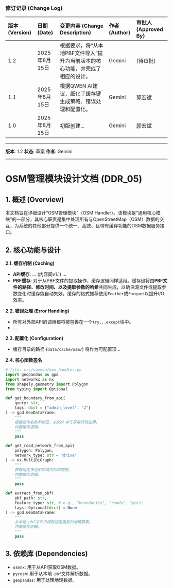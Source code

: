 ### **修订记录 (Change Log)**

| 版本 (Version) | 日期 (Date) | 变更内容 (Change Description) | 作者 (Author) | 审批人 (Approved By) |
| :--- | :--- | :--- | :--- | :--- |
| 1.2 | 2025年8月15日 | 根据要求，将“从本地PBF文件导入”提升为当前版本的核心功能，并完成了相应的设计。 | Gemini | (待审批) |
| 1.1 | 2025年8月15日 | 根据QWEN AI建议，细化了缓存键生成策略、错误处理和配置化。 | Gemini | 郭宏斌 |
| 1.0 | 2025年8月15日 | 初版创建... | Gemini | 郭宏斌 |

---
**版本**: 1.2
**状态**: 草案
**作者**: Gemini

---

# **OSM管理模块设计文档 (DDR_05)**

## 1. 概述 (Overview)

本文档旨在详细设计“OSM管理模块”（OSM Handler）。该模块是“通用核心模块”的一部分，其核心职责是集中处理所有与OpenStreetMap（OSM）数据的交互，为系统的其他部分提供一个统一、高效、且带有缓存功能的OSM数据服务接口。

## 2. 核心功能与设计

**2.1. 缓存机制 (Caching)**
*   **API缓存**: ... (内容同v1.1) ...
*   **PBF缓存**: 对于从PBF文件的提取操作，缓存逻辑同样适用。缓存键将由**PBF文件的路径、修改时间、以及提取参数的哈希**共同生成，以确保源文件或提取参数变化时缓存能自动失效。缓存的格式推荐使用`Feather`或`Parquet`以提升I/O效率。

**2.2. 错误处理 (Error Handling)**
*   所有对外部API的调用都将被包裹在一个`try...except`块中。
*   ...

**2.3. 配置化 (Configuration)**
*   缓存目录的路径 (`data/cache/osm/`) 将作为可配置项...

**2.4. 核心函数签名**

```python
# file: src/common/osm_handler.py
import geopandas as gpd
import networkx as nx
from shapely.geometry import Polygon
from typing import Optional

def get_boundary_from_api(
    query: str,
    tags: dict = {"admin_level": "2"}
) -> gpd.GeoDataFrame:
    """
    根据查询名称和标签，从OSM API获取行政边界。
    内置缓存逻辑。
    """
    pass

def get_road_network_from_api(
    polygon: Polygon,
    network_type: str = "drive"
) -> nx.MultiDiGraph:
    """
    获取指定多边形区域内的路网图。
    内置缓存逻辑。
    """
    pass

def extract_from_pbf(
    pbf_path: str,
    feature_type: str, # e.g., "boundaries", "roads", "pois"
    tags: Optional[dict] = None
) -> gpd.GeoDataFrame:
    """
    从本地.pbf文件中提取指定类型的地理要素。
    内置缓存逻辑。
    """
    pass
```

## 3. 依赖库 (Dependencies)

*   `osmnx`: 用于从API获取OSM数据。
*   `pyrosm`: 用于从本地`.pbf`文件解析数据。
*   `geopandas`: 用于处理地理数据。
